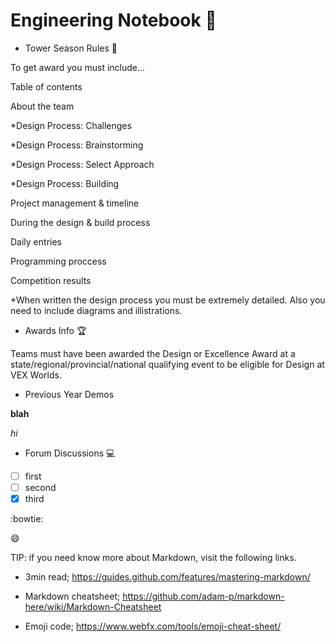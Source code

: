 # Engineering Notebook :ledger:

- Tower Season Rules :page_with_curl:

To get award you must include...

Table of contents

About the team

*Design Process: Challenges

*Design Process: Brainstorming

*Design Process: Select Approach

*Design Process: Building

Project management & timeline

During the design & build process

Daily entries

Programming proccess

Competition results

*When written the design process you must be extremely detailed. Also you need to include diagrams and illistrations.

- Awards Info :trophy:

Teams must have been awarded the Design or Excellence Award at a state/regional/provincial/national qualifying event to be eligible for Design at VEX Worlds. 


- Previous Year Demos 

**blah**

_hi_

- Forum Discussions :computer:

- [ ] first
- [ ] second
- [x] third

:bowtie:

:smile:



TIP: if you need know more about Markdown, visit the following links.

- 3min read; https://guides.github.com/features/mastering-markdown/

- Markdown cheatsheet; https://github.com/adam-p/markdown-here/wiki/Markdown-Cheatsheet

- Emoji code; https://www.webfx.com/tools/emoji-cheat-sheet/
